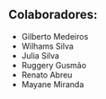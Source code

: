 

## Colaboradores: 

* Gilberto Medeiros 
* Wilhams Silva 
* Julia Silva
* Ruggery Gusmão 
* Renato Abreu 
* Mayane Miranda
